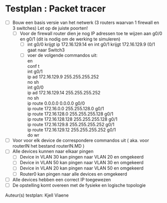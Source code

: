 # Testplan : Packet tracer
- [ ] Bouw een basis versie van het netwerk (3 routers waarvan 1 firewall en 3 switches) Let op de juiste poorten!
  - [ ] Voor de firewall router dien je nog IP adressen toe te wijzen aan g0/0 en g0/1 (dit is nodig om de werking te simuleren)
    - [ ] int g0/0 krijgt ip 172.16.129.14  en int g0/1 krijgt 172.16.129.9 (0/1 gaat naar Switch3
    - [ ] voer de volgende commandos uit:      
      en <br />
      conf t <br />
      int g0/1 <br />
      ip ad 172.16.129.9 255.255.255.252 <br />
      no sh <br />
      int g0/0 <br />
      ip ad 172.16.129.14 255.255.255.252 <br />
      no sh <br />
      ip route 0.0.0.0 0.0.0.0 g0/0 <br />
      ip route 172.16.0.0 255.255.128.0 g0/1 <br />
      ip route 172.16.128.0 255.255.255.128 g0/1 <br />
      ip route 172.16.128.128 255.255.255.128 g0/1 <br />
      ip route 172.16.129.8 255.255.255.252 g0/1 <br />
      ip route 172.16.129.12 255.255.255.252 g0/1 <br />
      do wr <br />
- [ ] Voor voor elk device de correspondere commandos uit ( aka. voor routerIN het bestand routerIN.MD )
- [ ] Alle devices kunnen naar elkaar pingen
	- [ ] Device in VLAN 30 kan pingen naar VLAN 20 en omgekeerd
	- [ ] Device in VLAN 50 kan pingen naar VLAN 30 en omgekeerd
	- [ ] Device in VLAN 20 kan pingen naar VLAN 50 en omgekeerd
	- [ ] Router0 kan pingen naar alle devices en omgekeerd
- [ ] Alle devices hebben een correct IP toegewezen
- [ ] De opstelling komt overeen met de fysieke en logische topologie

Auteur(s) testplan: Kjell Viaene
